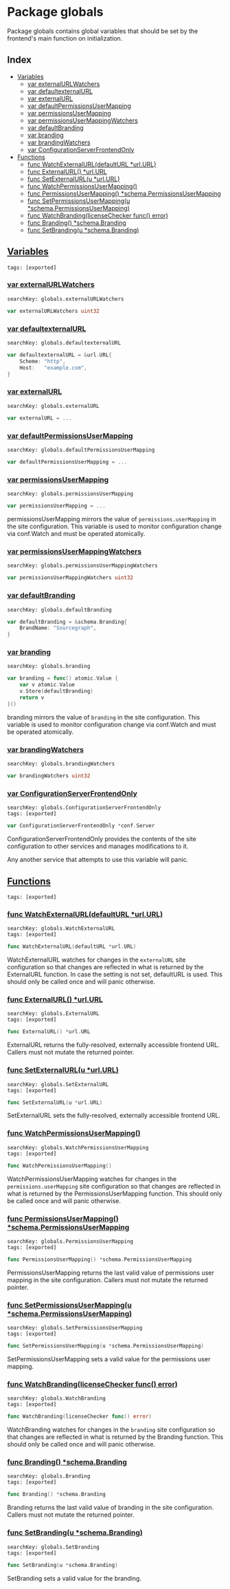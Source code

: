# Package globals

Package globals contains global variables that should be set by the frontend's main function on initialization. 

## Index

* [Variables](#var)
    * [var externalURLWatchers](#externalURLWatchers)
    * [var defaultexternalURL](#defaultexternalURL)
    * [var externalURL](#externalURL)
    * [var defaultPermissionsUserMapping](#defaultPermissionsUserMapping)
    * [var permissionsUserMapping](#permissionsUserMapping)
    * [var permissionsUserMappingWatchers](#permissionsUserMappingWatchers)
    * [var defaultBranding](#defaultBranding)
    * [var branding](#branding)
    * [var brandingWatchers](#brandingWatchers)
    * [var ConfigurationServerFrontendOnly](#ConfigurationServerFrontendOnly)
* [Functions](#func)
    * [func WatchExternalURL(defaultURL *url.URL)](#WatchExternalURL)
    * [func ExternalURL() *url.URL](#ExternalURL)
    * [func SetExternalURL(u *url.URL)](#SetExternalURL)
    * [func WatchPermissionsUserMapping()](#WatchPermissionsUserMapping)
    * [func PermissionsUserMapping() *schema.PermissionsUserMapping](#PermissionsUserMapping)
    * [func SetPermissionsUserMapping(u *schema.PermissionsUserMapping)](#SetPermissionsUserMapping)
    * [func WatchBranding(licenseChecker func() error)](#WatchBranding)
    * [func Branding() *schema.Branding](#Branding)
    * [func SetBranding(u *schema.Branding)](#SetBranding)


## <a id="var" href="#var">Variables</a>

```
tags: [exported]
```

### <a id="externalURLWatchers" href="#externalURLWatchers">var externalURLWatchers</a>

```
searchKey: globals.externalURLWatchers
```

```Go
var externalURLWatchers uint32
```

### <a id="defaultexternalURL" href="#defaultexternalURL">var defaultexternalURL</a>

```
searchKey: globals.defaultexternalURL
```

```Go
var defaultexternalURL = &url.URL{
	Scheme: "http",
	Host:   "example.com",
}
```

### <a id="externalURL" href="#externalURL">var externalURL</a>

```
searchKey: globals.externalURL
```

```Go
var externalURL = ...
```

### <a id="defaultPermissionsUserMapping" href="#defaultPermissionsUserMapping">var defaultPermissionsUserMapping</a>

```
searchKey: globals.defaultPermissionsUserMapping
```

```Go
var defaultPermissionsUserMapping = ...
```

### <a id="permissionsUserMapping" href="#permissionsUserMapping">var permissionsUserMapping</a>

```
searchKey: globals.permissionsUserMapping
```

```Go
var permissionsUserMapping = ...
```

permissionsUserMapping mirrors the value of `permissions.userMapping` in the site configuration. This variable is used to monitor configuration change via conf.Watch and must be operated atomically. 

### <a id="permissionsUserMappingWatchers" href="#permissionsUserMappingWatchers">var permissionsUserMappingWatchers</a>

```
searchKey: globals.permissionsUserMappingWatchers
```

```Go
var permissionsUserMappingWatchers uint32
```

### <a id="defaultBranding" href="#defaultBranding">var defaultBranding</a>

```
searchKey: globals.defaultBranding
```

```Go
var defaultBranding = &schema.Branding{
	BrandName: "Sourcegraph",
}
```

### <a id="branding" href="#branding">var branding</a>

```
searchKey: globals.branding
```

```Go
var branding = func() atomic.Value {
	var v atomic.Value
	v.Store(defaultBranding)
	return v
}()
```

branding mirrors the value of `branding` in the site configuration. This variable is used to monitor configuration change via conf.Watch and must be operated atomically. 

### <a id="brandingWatchers" href="#brandingWatchers">var brandingWatchers</a>

```
searchKey: globals.brandingWatchers
```

```Go
var brandingWatchers uint32
```

### <a id="ConfigurationServerFrontendOnly" href="#ConfigurationServerFrontendOnly">var ConfigurationServerFrontendOnly</a>

```
searchKey: globals.ConfigurationServerFrontendOnly
tags: [exported]
```

```Go
var ConfigurationServerFrontendOnly *conf.Server
```

ConfigurationServerFrontendOnly provides the contents of the site configuration to other services and manages modifications to it. 

Any another service that attempts to use this variable will panic. 

## <a id="func" href="#func">Functions</a>

```
tags: [exported]
```

### <a id="WatchExternalURL" href="#WatchExternalURL">func WatchExternalURL(defaultURL *url.URL)</a>

```
searchKey: globals.WatchExternalURL
tags: [exported]
```

```Go
func WatchExternalURL(defaultURL *url.URL)
```

WatchExternalURL watches for changes in the `externalURL` site configuration so that changes are reflected in what is returned by the ExternalURL function. In case the setting is not set, defaultURL is used. This should only be called once and will panic otherwise. 

### <a id="ExternalURL" href="#ExternalURL">func ExternalURL() *url.URL</a>

```
searchKey: globals.ExternalURL
tags: [exported]
```

```Go
func ExternalURL() *url.URL
```

ExternalURL returns the fully-resolved, externally accessible frontend URL. Callers must not mutate the returned pointer. 

### <a id="SetExternalURL" href="#SetExternalURL">func SetExternalURL(u *url.URL)</a>

```
searchKey: globals.SetExternalURL
tags: [exported]
```

```Go
func SetExternalURL(u *url.URL)
```

SetExternalURL sets the fully-resolved, externally accessible frontend URL. 

### <a id="WatchPermissionsUserMapping" href="#WatchPermissionsUserMapping">func WatchPermissionsUserMapping()</a>

```
searchKey: globals.WatchPermissionsUserMapping
tags: [exported]
```

```Go
func WatchPermissionsUserMapping()
```

WatchPermissionsUserMapping watches for changes in the `permissions.userMapping` site configuration so that changes are reflected in what is returned by the PermissionsUserMapping function. This should only be called once and will panic otherwise. 

### <a id="PermissionsUserMapping" href="#PermissionsUserMapping">func PermissionsUserMapping() *schema.PermissionsUserMapping</a>

```
searchKey: globals.PermissionsUserMapping
tags: [exported]
```

```Go
func PermissionsUserMapping() *schema.PermissionsUserMapping
```

PermissionsUserMapping returns the last valid value of permissions user mapping in the site configuration. Callers must not mutate the returned pointer. 

### <a id="SetPermissionsUserMapping" href="#SetPermissionsUserMapping">func SetPermissionsUserMapping(u *schema.PermissionsUserMapping)</a>

```
searchKey: globals.SetPermissionsUserMapping
tags: [exported]
```

```Go
func SetPermissionsUserMapping(u *schema.PermissionsUserMapping)
```

SetPermissionsUserMapping sets a valid value for the permissions user mapping. 

### <a id="WatchBranding" href="#WatchBranding">func WatchBranding(licenseChecker func() error)</a>

```
searchKey: globals.WatchBranding
tags: [exported]
```

```Go
func WatchBranding(licenseChecker func() error)
```

WatchBranding watches for changes in the `branding` site configuration so that changes are reflected in what is returned by the Branding function. This should only be called once and will panic otherwise. 

### <a id="Branding" href="#Branding">func Branding() *schema.Branding</a>

```
searchKey: globals.Branding
tags: [exported]
```

```Go
func Branding() *schema.Branding
```

Branding returns the last valid value of branding in the site configuration. Callers must not mutate the returned pointer. 

### <a id="SetBranding" href="#SetBranding">func SetBranding(u *schema.Branding)</a>

```
searchKey: globals.SetBranding
tags: [exported]
```

```Go
func SetBranding(u *schema.Branding)
```

SetBranding sets a valid value for the branding. 

